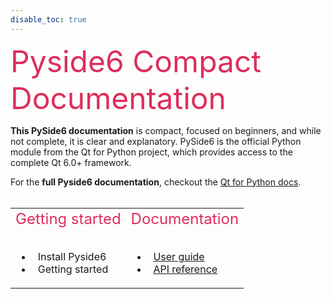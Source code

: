 ```yaml
---
disable_toc: true
---
```


<font size = "20" color = "#dd2e5b"> Pyside6 Compact Documentation </font> 


**This PySide6 documentation** is compact, focused on beginners, and while not complete, it is clear and explanatory. PySide6 is the official Python module from the Qt for Python project, which provides access to the complete Qt 6.0+ framework. 

For the **full Pyside6 documentation**, checkout the [Qt for Python docs](https://doc.qt.io/qtforpython-6/index.html).
<br></br>
<table>
<td>
<font size = "5" color = "#dd2e5b"> Getting started </font> 
<br></br>
 <ul>
  <li> <font size="3"> &nbsp Install Pyside6 </font>  </li>
  <li><font size="3"> &nbsp Getting started </font> </li>
</ul>                                                                                                   
</td>
<td>
<font size = "5" color = "#dd2e5b"> Documentation </font>
<br></br>
 <ul>
  <li> <font size="3"> &nbsp <a href ="User_Guide"> User guide </a> </font>  </li>
  <li><font size="3"> &nbsp <a href="API_reference"> API reference </a> </font> </li>
</ul>  
</td>

</table>